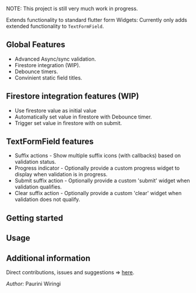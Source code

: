 <!-- 
This README describes the package. If you publish this package to pub.dev,
this README's contents appear on the landing page for your package.

For information about how to write a good package README, see the guide for
[writing package pages](https://dart.dev/guides/libraries/writing-package-pages). 

For general information about developing packages, see the Dart guide for
[creating packages](https://dart.dev/guides/libraries/create-library-packages)
and the Flutter guide for
[developing packages and plugins](https://flutter.dev/developing-packages). 
-->

NOTE: This project is still very much work in progress.

Extends functionality to standard flutter form Widgets:
Currently only adds extended functionality to `TextFormField`.

## Global Features
- Advanced Async/sync validation.
- Firestore integration (WIP).
- Debounce timers.
- Convinient static field titles.

## Firestore integration features (WIP)
- Use firestore value as initial value
- Automatically set value in firestore with Debounce timer.
- Trigger set value in firestore with on submit.

## TextFormField features
- Suffix actions - Show multiple suffix icons (with callbacks) based on validation status.
- Progress indicator - Optionally provide a custom progress widget to display when validation is in progress.
- Submit suffix action - Optionally provide a custom 'submit' widget when validation qualifies.
- Clear suffix action - Optionally provide a custom 'clear' widget when validation does not qualify.


## Getting started


## Usage


## Additional information
Direct contributions, issues and suggestions => [here](https://github.com/p4-k4/flutter_extended_forms).

*Author:* Paurini Wiringi
